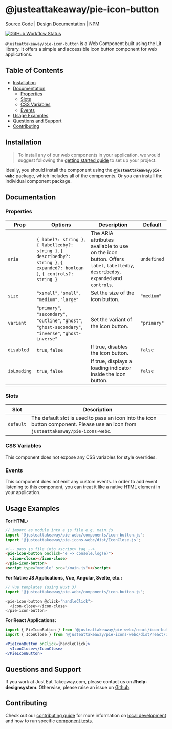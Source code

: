 # @justeattakeaway/pie-icon-button

[Source Code](https://github.com/justeattakeaway/pie/tree/main/packages/components/pie-icon-button) | [Design Documentation](https://pie.design/components/icon-button) | [NPM](https://www.npmjs.com/package/@justeattakeaway/pie-icon-button)
<p>
  <a href="https://www.npmjs.com/@justeattakeaway/pie-icon-button">
    <img alt="GitHub Workflow Status" src="https://img.shields.io/npm/v/@justeattakeaway/pie-icon-button.svg">
  </a>
</p>

`@justeattakeaway/pie-icon-button` is a Web Component built using the Lit library. It offers a simple and accessible icon button component for web applications.

## Table of Contents

- [Installation](#installation)
- [Documentation](#documentation)
  - [Properties](#properties)
  - [Slots](#slots)
  - [CSS Variables](#css-variables)
  - [Events](#events)
- [Usage Examples](#usage-examples)
- [Questions and Support](#questions-and-support)
- [Contributing](#contributing)

## Installation

> To install any of our web components in your application, we would suggest following the [getting started guide](https://webc.pie.design/?path=/docs/introduction-getting-started--docs) to set up your project.

Ideally, you should install the component using the **`@justeattakeaway/pie-webc`** package, which includes all of the components. Or you can install the individual component package.

## Documentation

### Properties
| Prop        | Options                                                                                                                             | Description                                                                                                                       | Default     |
|-------------|--------------------------------------------------------------------------------------------------------------------------------------|-----------------------------------------------------------------------------------------------------------------------------------|-------------|
| `aria`      | `{ label?: string }`, `{ labelledby?: string }`, `{ describedby?: string }`, `{ expanded?: boolean }`, `{ controls?: string }`     | The ARIA attributes available to use on the icon button. Offers `label`, `labelledby`, `describedby`, `expanded` and `controls`. | `undefined` |
| `size`      | `"xsmall"`, `"small"`, `"medium"`, `"large"`                                                                                        | Set the size of the icon button.                                                                                                  | `"medium"`  |
| `variant`   | `"primary"`, `"secondary"`, `"outline"`, `"ghost"`, `"ghost-secondary"`, `"inverse"`, `"ghost-inverse"`                            | Set the variant of the icon button.                                                                                               | `"primary"` |
| `disabled`  | `true`, `false`                                                                                                                     | If true, disables the icon button.                                                                                                | `false`     |
| `isLoading` | `true`, `false`                                                                                                                     | If true, displays a loading indicator inside the icon button.                                                                     | `false`     |


### Slots
| Slot      | Description                                                                 |
|-----------|-----------------------------------------------------------------------------|
| `default` | The default slot is used to pass an icon into the icon button component. Please use an icon from `justeattakeaway/pie-icons-webc`.  |

### CSS Variables
This component does not expose any CSS variables for style overrides.

### Events

This component does not emit any custom events. In order to add event listening to this component, you can treat it like a native HTML element in your application.

## Usage Examples

**For HTML:**

```js
// import as module into a js file e.g. main.js
import '@justeattakeaway/pie-webc/components/icon-button.js';
import '@justeattakeaway/pie-icons-webc/dist/IconClose.js';
```

```html
<!-- pass js file into <script> tag -->
<pie-icon-button onclick="e => console.log(e)">
  <icon-close></icon-close>
</pie-icon-button>
<script type="module" src="/main.js"></script>
```

**For Native JS Applications, Vue, Angular, Svelte, etc.:**

```js
// Vue templates (using Nuxt 3)
import '@justeattakeaway/pie-webc/components/icon-button.js';

<pie-icon-button @click="handleClick">
  <icon-close></icon-close>
</pie-icon-button>
```

**For React Applications:**

```jsx
import { PieIconButton } from '@justeattakeaway/pie-webc/react/icon-button.js';
import { IconClose } from '@justeattakeaway/pie-icons-webc/dist/react/IconClose.js';

<PieIconButton onClick={handleClick}>
  <IconClose></IconClose>
</PieIconButton>
```

## Questions and Support

If you work at Just Eat Takeaway.com, please contact us on **#help-designsystem**. Otherwise, please raise an issue on [Github](https://github.com/justeattakeaway/pie/issues).

## Contributing

Check out our [contributing guide](https://github.com/justeattakeaway/pie/wiki/Contributing-Guide) for more information on [local development](https://github.com/justeattakeaway/pie/wiki/Contributing-Guide#local-development) and how to run specific [component tests](https://github.com/justeattakeaway/pie/wiki/Contributing-Guide#testing).
